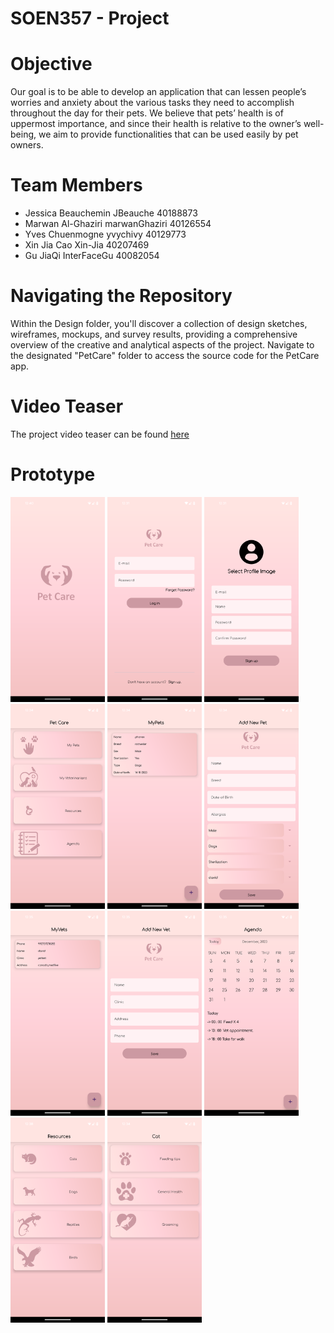 # SOEN357 - Project

# Objective
Our goal is to be able to develop an application that can lessen people’s worries and anxiety
about the various tasks they need to accomplish throughout the day for their pets. We
believe that pets’ health is of uppermost importance, and since their health is relative to the
owner’s well-being, we aim to provide functionalities that can be used easily by pet owners.

# Team Members
- Jessica Beauchemin JBeauche 40188873
- Marwan Al-Ghaziri marwanGhaziri 40126554
- Yves Chuenmogne yvychivy 40129773
- Xin Jia Cao Xin-Jia 40207469
- Gu JiaQi InterFaceGu 40082054

# Navigating the Repository
Within the Design folder, you'll discover a collection of design sketches, wireframes, mockups, and survey results, providing a comprehensive overview of the creative and analytical aspects of the project.
Navigate to the designated "PetCare" folder to access the source code for the PetCare app.

# Video Teaser
The project video teaser can be found [here](https://drive.google.com/file/d/1Zqesgnaz9q8Uc70osxeLAhhyAgAL2Az1/view?usp=sharing)

# Prototype
<img src="Design/Prototype Screenshots/OpeningView.png" width="30%"></img>  <img src="Design/Prototype Screenshots/login.png" width="30%"></img>  <img src="Design/Prototype Screenshots/signup.png" width="30%"></img>  <img src="Design/Prototype Screenshots/home.png" width="30%"></img>  <img src="Design/Prototype Screenshots/MyPets.png" width="30%"></img>  <img src="Design/Prototype Screenshots/AddNewPet.png" width="30%"></img>  <img src="Design/Prototype Screenshots/MyVets.png" width="30%"></img>  <img src="Design/Prototype Screenshots/AddNewVet.png" width="30%"></img>  <img src="Design/Prototype Screenshots/Agenda.png" width="30%"></img>  <img src="Design/Prototype Screenshots/Resources.png" width="30%"></img>  <img src="Design/Prototype Screenshots/Resources-Cat.png" width="30%"></img>
